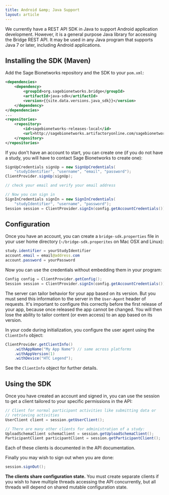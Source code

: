 ```yaml
---
title: Android &amp; Java Support
layout: article
---
```


We currently have a REST API SDK in Java to support Android application development. However, it is a general purpose Java library for accessing the Bridge REST API. It  may be used in any Java program that supports Java 7 or later, including Android applications.

## Installing the SDK (Maven)

Add the Sage Bionetworks repository and the SDK to your <code>pom.xml</code>:

``` xml
<dependencies>
    <dependency>
        <groupId>org.sagebionetworks.bridge</groupId>
        <artifactId>java-sdk</artifactId>
        <version>{{site.data.versions.java_sdk}}</version>
    </dependency>
</dependencies>
...
<repositories>
    <repository>
        <id>sagebionetworks-releases-local</id>
        <url>http://sagebionetworks.artifactoryonline.com/sagebionetworks/libs-releases-local</url>
    </repository>
</repositories>
```

If you don't have an account to start, you can create one (if you do not have a study, you will have to contact Sage Bionetworks to create one):

``` java
SignUpCredentials signUp = new SignUpCredentials(
    "studyIdentifier", "username", "email", "password");
ClientProvider.signUp(signUp);

// check your email and verify your email address

// Now you can sign in
SignInCredentials signIn = new SignInCredentials(
    "studyIdentifier", "username", "password");
Session session = ClientProvider.signIn(config.getAccountCredentials());
```

## Configuration

Once you have an account, you can create a `bridge-sdk.properties` file in your user home directory (`~/bridge-sdk.properites` on Mac OSX and Linux):

``` java
study.identifier = yourStudyIdentifier
account.email = email@address.com
account.password = yourPassword
```

Now you can use the credentials without embedding them in your program:

``` java
Config config = ClientProvider.getConfig();
Session session = ClientProvider.signIn(config.getAccountCredentials());
```

The server can tailor behavior for your app based on its version. But you must send this information to the server in the `User-Agent` header of requests. It's important to configure this correctly before the first release of your app, because once released the app cannot be changed. You will then lose the ability to tailor content (or even access) to an app based on its version. 

In your code during initialization, you configure the user agent using the `ClientInfo` object:

``` java
ClientProvider.getClientInfo()
    .withAppName("My App Name") // same across platforms
    .withAppVersion(1)
    .withDevice("HTC Legend");
```

See the `ClientInfo` object for further details.

## Using the SDK

Once you have created an account and signed in, you can use the session to get a client tailored to your specific permissions in the API:

``` java
// Client for normal participant activities like submitting data or 
// retrieving activities
UserClient client = session.getUserClient();

// There are many other clients for administration of a study:
UploadSchemaClient schemaClient = session.getUploadSchemaClient();
ParticipantClient participantClient = session.getParticipantClient();
```

Each of these clients is documented in the API documentation. 
  
Finally you may wish to sign out when you are done:

``` java
session.signOut();
```

**The clients share configuration state.** You must create separate clients if you 
wish to have multiple threads accessing the API concurrently, but all threads will depend on shared mutable configuration state.

